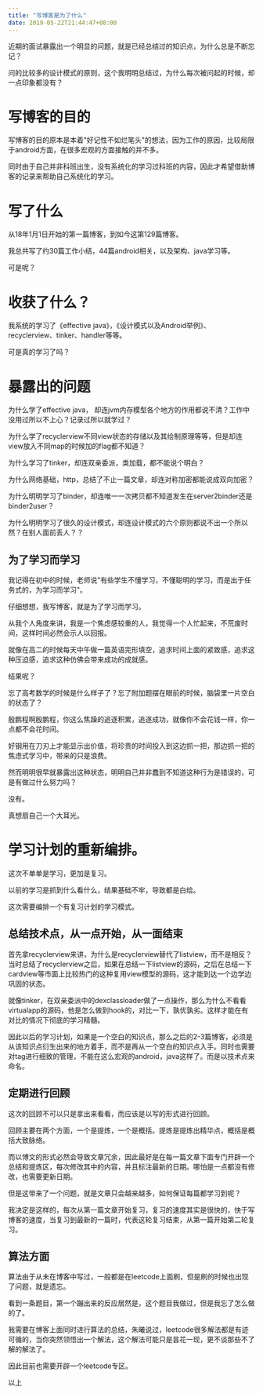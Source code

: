 ```yaml
---
title: "写博客是为了什么"
date: 2019-05-22T21:44:47+08:00
---
```


近期的面试暴露出一个明显的问题，就是已经总结过的知识点，为什么总是不断忘记？

问的比较多的设计模式的原则，这个我明明总结过，为什么每次被问起的时候，却一点印象都没有？

# 写博客的目的

写博客的目的原本是本着"好记性不如烂笔头"的想法，因为工作的原因，比较局限于android方面，在很多宏观的方面接触的并不多。

同时由于自己并非科班出生，没有系统化的学习过科班的内容，因此才希望借助博客的记录来帮助自己系统化的学习。

# 写了什么

从18年1月1日开始的第一篇博客，到如今这第129篇博客。

我总共写了约30篇工作小结，44篇android相关，以及架构、java学习等。

可是呢？

# 收获了什么？

我系统的学习了《effective java》，《设计模式以及Android举例》、recyclerview、tinker、handler等等。

可是真的学习了吗？

# 暴露出的问题

为什么学了effective java， 却连jvm内存模型各个地方的作用都说不清？工作中没用过所以不上心？记录过所以就学过？

为什么学了recyclerview不同view状态的存储以及其绘制原理等等，但是却连view放入不同map的时候加的flag都不知道？

为什么学习了tinker，却连双亲委派，类加载，都不能说个明白？

为什么网络基础，http，总结了不止一篇文章，却连对称加密都能说成双向加密？

为什么明明学习了binder，却连唯一一次拷贝都不知道发生在server2binder还是binder2user？

为什么明明学习了很久的设计模式，却连设计模式的六个原则都说不出一个所以然？在别人面前丢人？？

## 为了学习而学习

我记得在初中的时候，老师说"有些学生不懂学习，不懂聪明的学习，而是出于任务式的，为学习而学习"。

仔细想想，我写博客，就是为了学习而学习。

从我个人角度来讲，我是一个焦虑感较重的人，我觉得一个人忙起来，不荒废时间，这样时间必然会示人以回报。

就像在高二的时候每天中午做一篇英语完形填空，追求时间上面的紧致感，追求这种压迫感，追求这种仿佛会带来成功的成就感。

结果呢？

忘了高考数学的时候是什么样子了？忘了附加题摆在眼前的时候，脑袋里一片空白的状态了？

殷鹏程啊殷鹏程，你这么焦躁的追逐积累，追逐成功，就像你不会花钱一样，你一点都不会花时间。

好钢用在刀刃上才能显示出价值，将珍贵的时间投入到这边抓一把，那边抓一把的焦虑式学习中，带来的只是浪费。

然而明明很早就暴露出这种状态，明明自己并非蠢到不知道这种行为是错误的，可是有做过什么努力吗？

没有。

真想扇自己一个大耳光。

# 学习计划的重新编排。

这次不单单是学习，更加是复习。

以前的学习是抓到什么看什么，结果基础不牢，导致都是白给。

这次需要编排一个有复习计划的学习模式。

## 总结技术点，从一点开始，从一面结束

首先拿recyclerview来讲，为什么是recyclerview替代了listview，而不是相反？当时总结了recyclerview之后，如果在总结一下listview的源码，之后在总结一下cardview等市面上比较热门的这种复用view模型的源码，这才能到达一个边学边巩固的状态。

就像tinker，在双亲委派中的dexclassloader做了一点操作，那么为什么不看看virtualapp的源码，他是怎么做到hook的，对比一下，孰优孰劣。这样才能在有对比的情况下彻底的学习精髓。

因此以后的学习计划，如果是一个空白的知识点，那么之后的2-3篇博客，必须是从该知识点衍生出来的地方着手，而不是再从一个空白的知识点入手。同时也需要对tag进行细致的管理，不能在这么宏观的android，java这样了。而是以技术点来命名。

## 定期进行回顾

这次的回顾不可以只是拿出来看看，而应该是以写的形式进行回顾。

回顾主要在两个方面，一个是提炼，一个是概括。提炼是提炼出精华点，概括是概括大致脉络。

而以博文的形式必然会导致文章冗余，因此最好是在每一篇文章下面专门开辟一个总结和提炼区，每次修改其中的内容，并且标注最新的日期。哪怕是一点都没有修改，也需要更新日期。

但是这带来了一个问题，就是文章只会越来越多，如何保证每篇都学习到呢？

我决定是这样的，每次从第一篇文章开始复习，复习的速度其实是很快的，快于写博客的速度，当复习到最新的一篇时，代表这轮复习结束，从第一篇开始第二轮复习。

## 算法方面

算法由于从未在博客中写过，一般都是在leetcode上面刷，但是刷的时候也出现了问题，就是遗忘。

看到一条题目，第一个蹦出来的反应居然是，这个题目我做过，但是我忘了怎么做的了。

我需要在博客上面同时进行算法的总结，朱曦说过，leetcode很多解法都是有迹可循的，当你突然领悟出一个解法，这个解法可能只是昙花一现，更不谈那些不了解的解法了。

因此目前也需要开辟一个leetcode专区。

以上